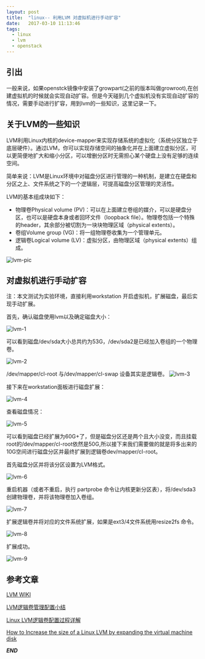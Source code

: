 ```yaml
---
layout: post
title:  "linux-- 利用LVM 对虚拟机进行手动扩容"
date:   2017-03-10 11:13:46
tags: 
  - linux
  - lvm
  - openstack
---
```




## 引出

一般来说，如果openstck镜像中安装了growpart(之前的版本叫做growroot),在创建虚拟机的时候就会实现自动扩容。但是今天碰到几个虚拟机没有实现自动扩容的情况，需要手动进行扩容，用到lvm的一些知识，这里记录一下。


## 关于LVM的一些知识

LVM利用Linux内核的device-mapper来实现存储系统的虚拟化（系统分区独立于底层硬件）。通过LVM，你可以实现存储空间的抽象化并在上面建立虚拟分区，可以更简便地扩大和缩小分区，可以增删分区时无需担心某个硬盘上没有足够的连续空间。

简单来说：LVM是Linux环境中对磁盘分区进行管理的一种机制，是建立在硬盘和分区之上、文件系统之下的一个逻辑层，可提高磁盘分区管理的灵活性。

LVM的基本组成块如下：

 - 物理卷Physical volume (PV)：可以在上面建立卷组的媒介，可以是硬盘分区，也可以是硬盘本身或者回环文件（loopback file）。物理卷包括一个特殊的header，其余部分被切割为一块块物理区域（physical extents）。 
 - 卷组Volume group (VG)：将一组物理卷收集为一个管理单元。
 - 逻辑卷Logical volume (LV)：虚拟分区，由物理区域（physical extents）组成。

![lvm-pic](http://7xrnwq.com1.z0.glb.clouddn.com/2017-03-10-lvm-500x290.jpg)


## 对虚拟机进行手动扩容

注：本文测试为实验环境，直接利用workstation 开启虚拟机，扩展磁盘，最后实现手动扩展。

首先，确认磁盘使用lvm以及确定磁盘大小：

![lvm-1](http://oeptotikb.bkt.clouddn.com/2017-030-10-lvm-1.png)

可以看到磁盘/dev/sda大小总共约为53G，/dev/sda2是已经加入卷组的一个物理卷。

![lvm-2](http://oeptotikb.bkt.clouddn.com/2017-03-10-lvm-2.png)

/dev/mapper/cl-root 与/dev/mapper/cl-swap 设备其实是逻辑卷。
![lvm-3](http://oeptotikb.bkt.clouddn.com/2017-03-10-lvm-3.png)


接下来在workstation面板进行磁盘扩展：

![lvm-4](http://oeptotikb.bkt.clouddn.com/2017-03-10-lvm-4.png)

查看磁盘情况：

![lvm-5](http://oeptotikb.bkt.clouddn.com/2017-03-10-lvm-df.png)

可以看到磁盘已经扩展为60G+了，但是磁盘分区还是两个且大小没变，而且挂载root的/dev/mapper/cl-root依然是50G,所以接下来我们需要做的就是将多出来的10G空间进行磁盘分区并最终扩展到逻辑卷dev/mapper/cl-root。

首先磁盘分区并将该分区设置为LVM格式。

![lvm-6](http://oeptotikb.bkt.clouddn.com/2017-03-10-lvm-6.png)

重启机器（或者不重启，执行 partprobe 命令让内核更新分区表），将/dev/sda3创建物理卷，并将该物理卷加入卷组。

![lvm-7](http://oeptotikb.bkt.clouddn.com/2017-03-10-lvm-7.png)

扩展逻辑卷并将对应的文件系统扩展，如果是ext3/4文件系统用resize2fs 命令。

![lvm-8](http://oeptotikb.bkt.clouddn.com/2017-03-10-lvm-8.png)

扩展成功。

![lvm-9](http://oeptotikb.bkt.clouddn.com/2017-03-10-lvm-9.png)



## 参考文章


[LVM WIKI](https://wiki.archlinux.org/index.php/LVM_)

[LVM逻辑卷管理配置小结](https://wsgzao.github.io/post/lvm/)

[Linux LVM逻辑卷配置过程详解](http://dreamfire.blog.51cto.com/418026/1084729)

[How to Increase the size of a Linux LVM by expanding the virtual machine disk](https://www.rootusers.com/how-to-increase-the-size-of-a-linux-lvm-by-expanding-the-virtual-machine-disk/)


***END***

